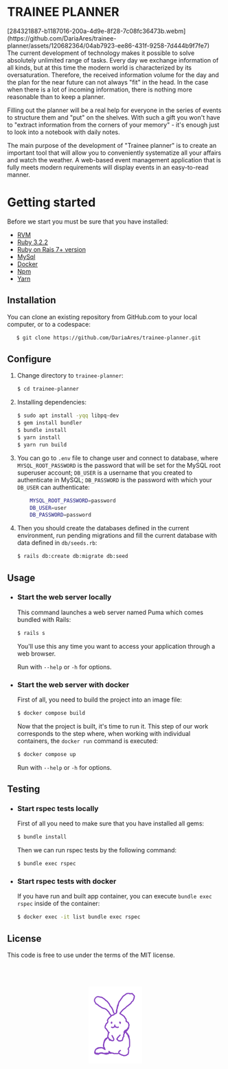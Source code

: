 # TRAINEE PLANNER
<p>[284321887-b1187016-200a-4d9e-8f28-7c08fc36473b.webm](https://github.com/DariaAres/trainee-planner/assets/120682364/04ab7923-ee86-431f-9258-7d444b9f7fe7)

<br>
 The current development of technology makes it possible to solve absolutely unlimited range of tasks. Every day we exchange information of all kinds, but at this time the modern world is characterized by its oversaturation. Therefore, the received information volume for the day and the plan for the near future can not always "fit" in the head. In the case when there is a lot of incoming information, there is nothing more reasonable than to keep a planner.

 Filling out the planner will be a real help for everyone in the series of events to structure them and "put" on the shelves. With such a gift you won't have to "extract information from the corners of your memory" - it's enough just to look into a notebook with daily notes.

 The main purpose of the development of "Trainee planner" is to create an important tool that will allow you to conveniently systematize all your affairs and watch the weather. A web-based event management application that is fully meets modern requirements will display events in an easy-to-read manner.


# Getting started

Before we start you must be sure that you have installed:

- [RVM](http://rvm.io/rvm/install)
- [Ruby 3.2.2](https://gist.github.com/pboksz/4649025)
- [Ruby on Rais 7+ version](https://guides.rubyonrails.org/v5.1/getting_started.html)
- [MySql](https://dev.mysql.com/doc/mysql-installation-excerpt/5.7/en/)
- [Docker](https://docs.docker.com/engine/install/)
- [Npm](https://docs.npmjs.com/downloading-and-installing-node-js-and-npm)
- [Yarn](https://classic.yarnpkg.com/lang/en/docs/install/#debian-stablehttps://classic.yarnpkg.com/lang/en/docs/install/#debian-stable)

## Installation
You can clone an existing repository from GitHub.com to your local computer, or to a codespace:

```sh
   $ git clone https://github.com/DariaAres/trainee-planner.git
```

## Configure

1. Change directory to `trainee-planner`:

    ```sh
    $ cd trainee-planner
    ```

1. Installing dependencies:

    ```sh
    $ sudo apt install -yqq libpq-dev
    $ gem install bundler
    $ bundle install
    $ yarn install
    $ yarn run build
    ```

1. You can go to `.env` file to change user and connect to database, where `MYSQL_ROOT_PASSWORD` is the password that will be set for the MySQL root superuser account; `DB_USER` is a username that you created to authenticate in MySQL; `DB_PASSWORD` is the password with which your `DB_USER` can authenticate:

    ```sh
        MYSQL_ROOT_PASSWORD=password
        DB_USER=user
        DB_PASSWORD=password
    ```

1. Then you should create the databases defined in the current environment, run pending migrations and fill the current database with data defined in `db/seeds.rb`:

    ```sh
    $ rails db:create db:migrate db:seed
    ```

## Usage

- ### Start the web server locally

    This command launches a web server named Puma which comes bundled with Rails:

    ```sh
    $ rails s
    ```
    You'll use this any time you want to access your application through a web browser.

    Run with `--help` or `-h` for options.

- ### Start the web server with docker
    First of all, you need to build the project into an image file:

    ```sh
    $ docker compose build
    ```

    Now that the project is built, it's time to run it. This step of our work corresponds to the step where, when working with individual containers, the `docker run` command is executed:

    ```sh
    $ docker compose up
    ```
    Run with `--help` or `-h` for options.

## Testing

- ### Start rspec tests locally

    First of all you need to make sure that you have installed all gems:

    ```sh
    $ bundle install
    ```

    Then we can run rspec tests by the following command:

    ```sh
    $ bundle exec rspec
    ```

- ### Start rspec tests with docker

    If you have run and built app container, you can execute `bundle exec rspec` inside of the container:

    ```sh
    $ docker exec -it list bundle exec rspec
    ```

## License

This code is free to use under the terms of the MIT license.
    <br>
    <br>
    <br>
    <br>
    <p align="center"><img src="./readme_img/bunny7.png" alt="Trainee planner"></p>


